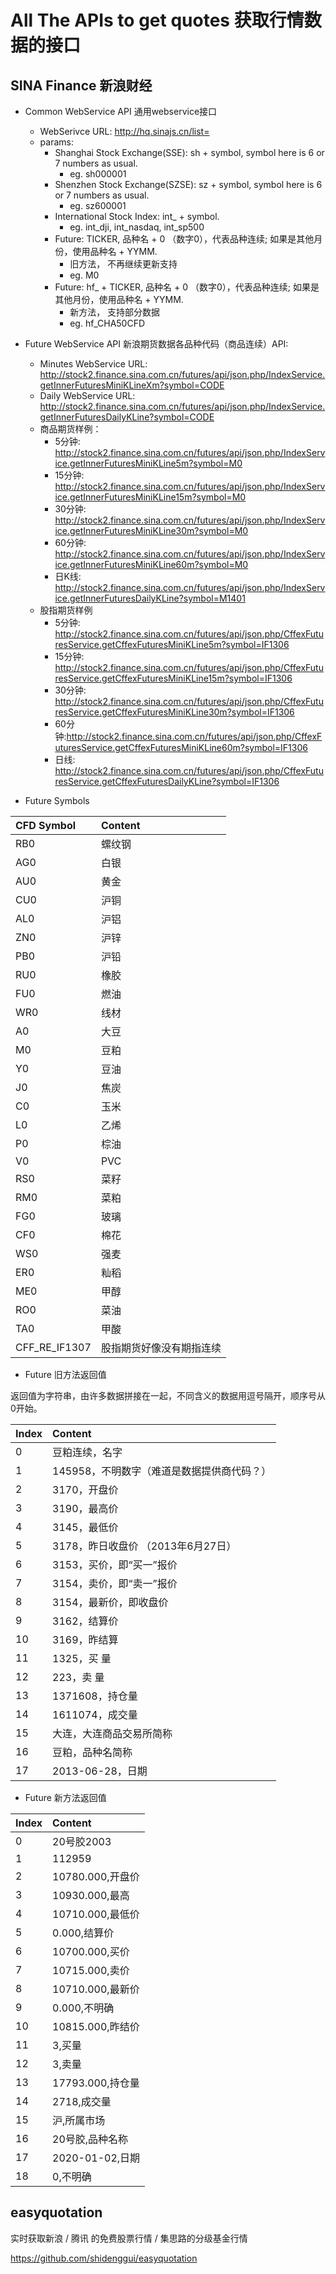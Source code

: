 # All The APIs to get quotes 获取行情数据的接口

## SINA Finance 新浪财经

   - Common WebService API 通用webservice接口
      - WebSerivce URL: http://hq.sinajs.cn/list=
      - params: 
         - Shanghai Stock Exchange(SSE): sh + symbol, symbol here is 6 or 7 numbers as usual.
            - eg. sh000001
         - Shenzhen Stock Exchange(SZSE): sz + symbol, symbol here is 6 or 7 numbers as usual.
            - eg. sz600001
         - International Stock Index: int_ + symbol. 
            - eg. int_dji, int_nasdaq, int_sp500
         - Future: TICKER, 品种名 + 0 （数字0），代表品种连续; 如果是其他月份，使用品种名 + YYMM. 
            - 旧方法， 不再继续更新支持
            - eg. M0   
         - Future: hf_ + TICKER, 品种名 + 0 （数字0），代表品种连续; 如果是其他月份，使用品种名 + YYMM. 
            - 新方法， 支持部分数据
            - eg. hf_CHA50CFD

   - Future WebService API 新浪期货数据各品种代码（商品连续）API:
      - Minutes WebService URL: http://stock2.finance.sina.com.cn/futures/api/json.php/IndexService.getInnerFuturesMiniKLineXm?symbol=CODE
      - Daily WebService URL: http://stock2.finance.sina.com.cn/futures/api/json.php/IndexService.getInnerFuturesDailyKLine?symbol=CODE
      - 商品期货样例：
         - 5分钟: http://stock2.finance.sina.com.cn/futures/api/json.php/IndexService.getInnerFuturesMiniKLine5m?symbol=M0
         - 15分钟: http://stock2.finance.sina.com.cn/futures/api/json.php/IndexService.getInnerFuturesMiniKLine15m?symbol=M0
         - 30分钟: http://stock2.finance.sina.com.cn/futures/api/json.php/IndexService.getInnerFuturesMiniKLine30m?symbol=M0
         - 60分钟: http://stock2.finance.sina.com.cn/futures/api/json.php/IndexService.getInnerFuturesMiniKLine60m?symbol=M0
         - 日K线: http://stock2.finance.sina.com.cn/futures/api/json.php/IndexService.getInnerFuturesDailyKLine?symbol=M1401
      - 股指期货样例
         - 5分钟: http://stock2.finance.sina.com.cn/futures/api/json.php/CffexFuturesService.getCffexFuturesMiniKLine5m?symbol=IF1306
         - 15分钟: http://stock2.finance.sina.com.cn/futures/api/json.php/CffexFuturesService.getCffexFuturesMiniKLine15m?symbol=IF1306
         - 30分钟: http://stock2.finance.sina.com.cn/futures/api/json.php/CffexFuturesService.getCffexFuturesMiniKLine30m?symbol=IF1306
         - 60分钟:http://stock2.finance.sina.com.cn/futures/api/json.php/CffexFuturesService.getCffexFuturesMiniKLine60m?symbol=IF1306
         - 日线: http://stock2.finance.sina.com.cn/futures/api/json.php/CffexFuturesService.getCffexFuturesDailyKLine?symbol=IF1306

   
   - Future Symbols
   
   | CFD Symbol | Content |
   |:-----------|:--------|
   | RB0 | 螺纹钢 |
   | AG0 | 白银 |
   | AU0 | 黄金 |
   | CU0 | 沪铜 |
   | AL0 | 沪铝 |
   | ZN0 | 沪锌 |
   | PB0 | 沪铅 |
   | RU0 | 橡胶 |
   | FU0 | 燃油 |
   | WR0 | 线材 |
   | A0 | 大豆 |
   | M0 | 豆粕 |
   | Y0 | 豆油 |
   | J0 | 焦炭 |
   | C0 | 玉米 |
   | L0 | 乙烯 |
   | P0 | 棕油 |
   | V0 | PVC |
   | RS0 | 菜籽 |
   | RM0 | 菜粕 |
   | FG0 | 玻璃 |
   | CF0 | 棉花 |
   | WS0 | 强麦 |
   | ER0 | 籼稻 |
   | ME0 | 甲醇 |
   | RO0 | 菜油 |
   | TA0 | 甲酸 |
   | CFF_RE_IF1307 | 股指期货好像没有期指连续 |

   - Future 旧方法返回值
   
   返回值为字符串，由许多数据拼接在一起，不同含义的数据用逗号隔开，顺序号从0开始。 
   
   | Index | Content |
   |:------|:--------|
   | 0 | 豆粕连续，名字  |
   | 1 | 145958，不明数字（难道是数据提供商代码？）  |
   | 2 | 3170，开盘价  |
   | 3 | 3190，最高价  |
   | 4 | 3145，最低价  |
   | 5 | 3178，昨日收盘价 （2013年6月27日）  |
   | 6 | 3153，买价，即“买一”报价  |
   | 7 | 3154，卖价，即“卖一”报价  |
   | 8 | 3154，最新价，即收盘价  |
   | 9 | 3162，结算价  |
   | 10 | 3169，昨结算  |
   | 11 | 1325，买 量  |
   | 12 | 223，卖 量  |
   | 13 | 1371608，持仓量  |
   | 14 | 1611074，成交量  |
   | 15 | 大连，大连商品交易所简称  |
   | 16 | 豆粕，品种名简称  |
   | 17 | 2013-06-28，日期 |

   - Future 新方法返回值
   
   | Index | Content |
   |:------|:--------|
   | 0 | 20号胶2003 |
   | 1 | 112959 |
   | 2 | 10780.000,开盘价 |
   | 3 | 10930.000,最高 |
   | 4 | 10710.000,最低价 |
   | 5 | 0.000,结算价 |
   | 6 | 10700.000,买价 |
   | 7 | 10715.000,卖价 |
   | 8 | 10710.000,最新价 |
   | 9 | 0.000,不明确 |
   | 10 | 10815.000,昨结价 |
   | 11 | 3,买量 |
   | 12 | 3,卖量 |
   | 13 | 17793.000,持仓量 |
   | 14 | 2718,成交量 |
   | 15 | 沪,所属市场 |
   | 16 | 20号胶,品种名称 |
   | 17 | 2020-01-02,日期 |
   | 18 | 0,不明确 |

   
## easyquotation

实时获取新浪 / 腾讯 的免费股票行情 / 集思路的分级基金行情

https://github.com/shidenggui/easyquotation
   
